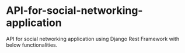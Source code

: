 # API-for-social-networking-application
API for social networking application using Django Rest Framework with below functionalities.
